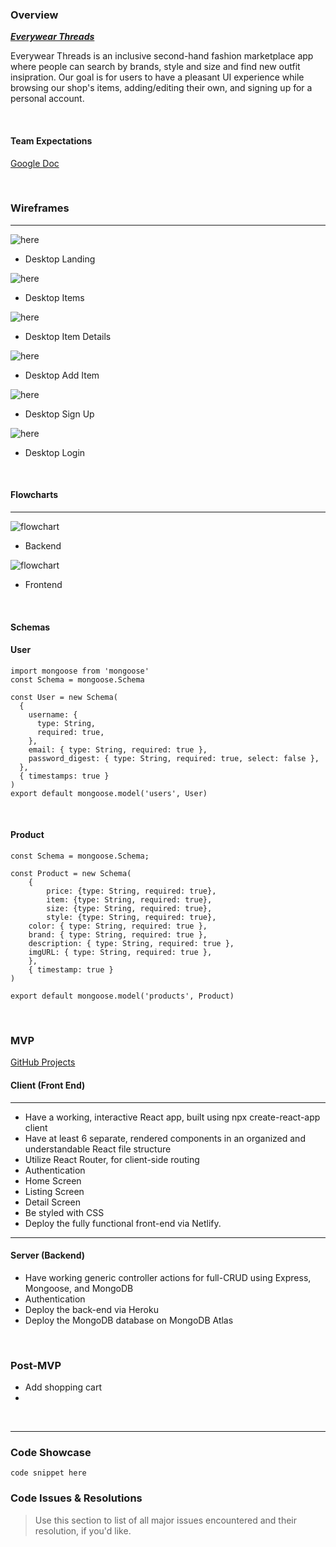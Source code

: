
### Overview

***[Everywear Threads](https://everywearthreads.netlify.app)***

Everywear Threads is an inclusive second-hand fashion marketplace app where people can search by brands, style and size and find new outfit insipration. Our goal is for users to have a pleasant UI experience while browsing our shop's items, adding/editing their own, and signing up for a personal account. 

<br>

#### Team Expectations

[Google Doc](https://docs.google.com/document/d/193hz7hk5Lj7erhBRmQaSAtqgyl4XC_lg6NIFy0grh_M/edit?usp=sharing)


<br>

### Wireframes
***


![here](https://i.ibb.co/XDYtv0H/Screen-Shot-2021-12-22-at-11-16-25.png)

- Desktop Landing

![here](https://i.ibb.co/ggTcc9J/Screen-Shot-2021-12-22-at-11-16-52.png)

- Desktop Items

![here](https://i.ibb.co/SVM7BWP/Screen-Shot-2021-12-22-at-11-17-31.png)

- Desktop Item Details

![here](https://i.ibb.co/HnvBXNH/Screen-Shot-2021-12-22-at-11-17-04.png)

- Desktop Add Item


![here](https://i.ibb.co/DGSRDsY/Screen-Shot-2021-12-22-at-11-17-13.png)

- Desktop Sign Up

![here](https://i.ibb.co/5MpzHjk/Screen-Shot-2021-12-22-at-11-17-21.png)

- Desktop Login


<br>

#### Flowcharts
***

![flowchart](https://i.ibb.co/sJmvvgV/Screen-Shot-2021-12-22-at-11-31-26.png)

- Backend

![flowchart](https://i.ibb.co/JFXFCrd/Screen-Shot-2021-12-22-at-11-31-18.png)

- Frontend
<br>

#### Schemas


#### User

```
import mongoose from 'mongoose'
const Schema = mongoose.Schema

const User = new Schema(
  {
    username: {
      type: String,
      required: true,
    },
    email: { type: String, required: true },
    password_digest: { type: String, required: true, select: false },
  },
  { timestamps: true }
)
export default mongoose.model('users', User)
```

<br>

#### Product
```
const Schema = mongoose.Schema;

const Product = new Schema(
	{
		price: {type: String, required: true},
		item: {type: String, required: true},
		size: {type: String, required: true},
		style: {type: String, required: true},
    color: { type: String, required: true },
    brand: { type: String, required: true },
    description: { type: String, required: true },
    imgURL: { type: String, required: true },
	},
	{ timestamp: true }
)

export default mongoose.model('products', Product)
```
<br>



### MVP

[GitHub Projects](https://github.com/KaleChip24/everywear-threads/projects/1)

#### Client (Front End)
***
 - Have a working, interactive React app, built using npx create-react-app client
 - Have at least 6 separate, rendered components in an organized and understandable React file structure
 - Utilize React Router, for client-side routing
 - Authentication
 - Home Screen
 - Listing Screen
 - Detail Screen
 - Be styled with CSS
 - Deploy the fully functional front-end via Netlify.

 ***
 #### Server (Backend)
 - Have working generic controller actions for full-CRUD using Express, Mongoose, and MongoDB
 - Authentication
 - Deploy the back-end via Heroku
 - Deploy the MongoDB database on MongoDB Atlas

<br>



### Post-MVP

- Add shopping cart
-

<br>

***


### Code Showcase

```
code snippet here
```

### Code Issues & Resolutions

> Use this section to list of all major issues encountered and their resolution, if you'd like.
